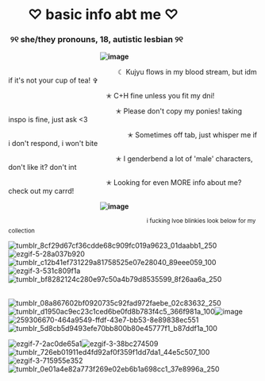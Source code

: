# ‎ ‎ ‎ ‎ ‎ ‎ ‎ ‎‎ ‎ ‎ ‎ ‎ ‎ ‎ ‎ ‎ ‎ ‎ ‎ ‎ ‎ ‎ ‎ ‎ ‎ ‎ ‎ ‎ ‎ ‎ ‎ ‎ ‎ ‎‎ ‎ ‎ ‎   ‎ ♡ basic info abt me ♡

###  ‎ ‎ ‎ ‎ ‎ ‎ ‎‎ ‎ ‎ ‎ ‎ ‎ ‎ ‎ ‎ ‎ ‎ ‎ ‎ ‎ ‎ ‎ ‎ ‎ ‎ ‎ ‎ ‎ ‎ ‎ ‎ ‎ ‎‎ ‎ ‎ ‎  ‎ ‎ ‎ ‎ ‎ ‎ ‎ ‎  ‎ ‎ ‎ ‎ ‎ ‎ ‎‎ ‎  ‎ ୨୧ she/they pronouns, 18, autistic lesbian ୨୧
‎ ‎ ‎‎ ‎ ‎ ‎ ‎ ‎  ‎ ‎ ‎ ‎ ‎ ‎ ‎ ‎ ‎ ‎ ‎ ‎ ‎ ‎ ‎ ‎ ‎ ‎ ‎ ‎ ‎ ‎ ‎ ‎ ‎ ‎ ‎ ‎ ‎ ‎ ‎ ‎ ‎ ‎ ‎ ‎ ‎ ‎ ‎‎ **‎![image](https://github.com/kujyuyuri/kujyuyuri/assets/167147862/ab12af12-c7fb-4adb-a027-1a49597525ec)**

‎ ‎ ‎ ‎ ‎  ‎‎ ‎ ‎ ‎ ‎ ‎ ‎ ‎ ‎ ‎ ‎ ‎ ‎ ‎ ‎ ‎ ‎ ‎ ‎  ‎ ‎ ‎ ‎ ‎ ‎ ‎ ‎ ‎ ‎ ‎ ‎ ‎ ‎ ‎ ‎ ‎ ‎ ‎ ‎ ‎ ‎ ‎ ‎ ‎ ‎ ‎ ‎ ‎ ‎ ‎ ‎‎‎ ‎☾ Kujyu flows in my blood stream, but idm if it's not your cup of tea! ✞

‎ ‎ ‎ ‎ ‎  ‎‎ ‎ ‎ ‎ ‎ ‎ ‎ ‎ ‎ ‎ ‎ ‎ ‎ ‎ ‎ ‎ ‎ ‎ ‎  ‎ ‎ ‎ ‎ ‎ ‎ ‎ ‎ ‎ ‎ ‎ ‎ ‎ ‎ ‎ ‎ ‎ ‎ ‎ ‎ ‎ ‎ ‎ ‎ ‎ ‎  ✭ C+H fine unless you fit my dni!

‎ ‎ ‎ ‎ ‎ ‎ ‎ ‎ ‎ ‎ ‎ ‎  ‎‎ ‎ ‎ ‎ ‎ ‎ ‎ ‎ ‎ ‎ ‎ ‎ ‎ ‎ ‎ ‎ ‎ ‎ ‎  ‎ ‎ ‎ ‎ ‎ ‎ ‎ ‎ ‎ ‎ ‎ ‎ ‎ ‎ ‎ ‎ ‎ ‎ ‎ ‎ ‎ ‎ ‎ ‎ ‎‎✭ Please don't copy my ponies! taking inspo is fine, just ask <3

‎ ‎ ‎ ‎ ‎ ‎ ‎  ‎ ‎ ‎ ‎ ‎ ‎ ‎ ‎‎‎ ‎ ‎ ‎ ‎  ‎‎ ‎ ‎ ‎ ‎ ‎ ‎ ‎ ‎ ‎ ‎ ‎ ‎ ‎ ‎ ‎ ‎ ‎ ‎  ‎ ‎ ‎ ‎ ‎ ‎ ‎ ‎ ‎ ‎ ‎ ‎ ‎ ‎ ‎ ‎ ‎ ‎ ‎ ‎ ‎  ‎ ‎ ✭ Sometimes off tab, just whisper me if i don't respond, i won't bite

‎ ‎ ‎ ‎ ‎ ‎ ‎ ‎ ‎ ‎ ‎ ‎  ‎‎ ‎ ‎ ‎ ‎ ‎ ‎ ‎ ‎ ‎ ‎ ‎ ‎ ‎ ‎ ‎ ‎ ‎ ‎  ‎ ‎ ‎ ‎ ‎ ‎ ‎ ‎ ‎ ‎ ‎ ‎ ‎ ‎ ‎ ‎ ‎ ‎ ‎ ‎ ‎ ‎ ‎ ‎ ‎‎‎‎✭ I genderbend a lot of 'male' characters, don't like it? don't int

‎ ‎ ‎ ‎ ‎  ‎‎ ‎ ‎ ‎ ‎ ‎ ‎ ‎ ‎ ‎ ‎ ‎ ‎ ‎ ‎ ‎ ‎ ‎ ‎  ‎ ‎ ‎ ‎ ‎ ‎ ‎ ‎ ‎ ‎ ‎ ‎ ‎ ‎ ‎ ‎ ‎ ‎ ‎ ‎ ‎ ‎ ‎ ‎ ‎ ‎  ✭ Looking for even MORE info about me? check out my carrd!
‎ 

‎ ‎ ‎‎ ‎ ‎ ‎ ‎ ‎  ‎ ‎ ‎ ‎ ‎ ‎ ‎ ‎ ‎ ‎ ‎ ‎ ‎ ‎ ‎ ‎ ‎ ‎ ‎ ‎ ‎ ‎ ‎ ‎ ‎ ‎ ‎ ‎ ‎ ‎ ‎ ‎ ‎ ‎ ‎ ‎ ‎ ‎ ‎‎ **‎![image](https://github.com/kujyuyuri/kujyuyuri/assets/167147862/894b16a9-2172-4ce5-bb0d-e3569e0adbf3)**

‎ ‎ ‎ ‎ ‎ ‎ ‎ ‎ ‎ ‎ ‎ ‎ ‎ ‎ ‎ ‎ ‎ ‎ ‎ ‎ ‎ ‎ ‎ ‎ ‎ ‎ ‎ ‎ ‎ ‎ ‎ ‎ ‎ ‎‎ ‎ ‎ ‎ ‎ ‎ ‎ ‎ ‎ ‎ ‎ ‎ ‎ ‎ ‎ ‎ ‎ ‎ ‎ ‎ ‎ ‎ ‎ ‎ ‎ ‎ ‎ ‎ ‎  ‎ ‎ ‎ ‎ ‎ ‎ ‎ ‎ ‎‎ ‎ ‎ ‎ ‎‎ ‎   ‎ ‎ ‎ ‎ ‎ ‎ ‎‎  ‎ <sup> i fucking lvoe blinkies look below for my collection

![tumblr_8cf29d67cf36cdde68c909fc019a9623_01daabb1_250](https://github.com/kujyuyuri/kujyuyuri/assets/167147862/94379a73-8fe3-4f31-8fd0-201ac3dc1ce7)![ezgif-5-28a037b920](https://github.com/kujyuyuri/kujyuyuri/assets/167147862/eb001753-7813-476e-b6ed-2024d1750b83)![tumblr_c12b41ef731229a81758525e07e28040_89eee059_100](https://github.com/kujyuyuri/kujyuyuri/assets/167147862/d2a3dece-3799-459b-9459-7dc0d297de87)![ezgif-3-531c809f1a](https://github.com/kujyuyuri/kujyuyuri/assets/167147862/bd3fefab-26bd-4268-8c47-89dba0c5c3fd)
![tumblr_bf8282124c280e97c50a4b79d8535599_8f26aa6a_250](https://github.com/kujyuyuri/kujyuyuri/assets/167147862/7754e92e-5803-4783-84ef-34d8aff5dd07)




‎ ‎ ‎‎ ‎ ‎ ‎ ‎ ‎  ‎ ‎ ‎ ‎ ‎ ‎ ‎ ‎ ‎ ‎ ‎ ‎ ‎ ‎  ‎‎![tumblr_08a867602bf0920735c92fad972faebe_02c83632_250](https://github.com/kujyuyuri/kujyuyuri/assets/167147862/55098e7a-eaa4-4446-86d3-167cc087dcba)![tumblr_d1950ac9ec23c1ced6be0fd8b783f4c5_366f981a_100](https://github.com/kujyuyuri/kujyuyuri/assets/167147862/4ddd5a75-313a-40e5-bd02-eeba2eaba939)![image](https://github.com/kujyuyuri/kujyuyuri/assets/167147862/9933f355-4024-4108-8fd1-e28606ef3a17)
![259306670-464a9549-ffdf-43e7-bb53-8e89838ec551](https://github.com/kujyuyuri/kujyuyuri/assets/167147862/6ae48699-e3f1-48da-be4b-78e7df91064a)![tumblr_5d8cb5d9493efe70bb800b80e45777f1_b87ddf1a_100](https://github.com/kujyuyuri/kujyuyuri/assets/167147862/78a4cbc1-5682-4dc9-b64a-c2e47bb39099)





![ezgif-7-2ac0de65a1](https://github.com/kujyuyuri/kujyuyuri/assets/167147862/a025a79e-b04c-4d7a-bc42-0f42398c33a3)![ezgif-3-38bc274509](https://github.com/kujyuyuri/kujyuyuri/assets/167147862/0313317c-2718-426b-9953-3aa036826002)![tumblr_726eb01911ed4fd92af0f359f1dd7da1_44e5c507_100](https://github.com/kujyuyuri/kujyuyuri/assets/167147862/d00a236d-d793-4f82-8270-0e76eef7bfee)![ezgif-3-715955e352](https://github.com/kujyuyuri/kujyuyuri/assets/167147862/edfb4237-5230-4c37-91fa-b90090dce0d5)![tumblr_0e01a4e82a773f269e02eb6b1a698cc1_37e8996a_250](https://github.com/kujyuyuri/kujyuyuri/assets/167147862/875bc230-8431-4717-a4e7-405f38445c5e)

















<!--
**kujyuyuri/kujyuyuri** is a ✨ _special_ ✨ repository because its `README.md` (this file) appears on your GitHub profile.

Here are some ideas to get you started:

- 🔭 I’m currently working on ...
- 🌱 I’m currently learning ...
- 👯 I’m looking to collaborate on ...
- 🤔 I’m looking for help with ...
- 💬 Ask me about ...
- 📫 How to reach me: ...
- 😄 Pronouns: ...
- ⚡ Fun fact: ...
-->
